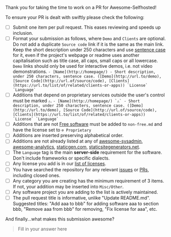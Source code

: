 <!-- DO NOT DELETE THE TEXT BELOW. Please make sure relevant boxes are checked [x] -->

Thank you for taking the time to work on a PR for Awesome-Selfhosted!

To ensure your PR is dealt with swiftly please check the following:

- [ ] Submit one item per pull request. This eases reviewing and speeds up inclusion.
- [ ] Format your submission as follows, where `Demo` and `Clients` are optional.
  Do not add a duplicate `Source code` link if it is the same as the main link.
  Keep the short description under 250 characters and use [sentence case](https://en.wikipedia.org/wiki/Letter_case#Sentence_case)
  for it, even if the project's webpage or readme uses another capitalisation
  such as title case, all caps, small caps or all lowercase.
  `Demo` links should only be used for interactive demos, i.e. not video demonstrations.
  ``- [Name](http://homepage/) - Short description, under 250 characters, sentence case. ([Demo](http://url.to/demo), [Source Code](http://url.of/source/code), [Clients](https://url.to/list/of/related/clients-or-apps)) `License` `Language` ``
- [ ] Additions that depend on proprietary services outside the user's control must be marked `⚠`.
  ``- [Name](http://homepage/) `⚠` - Short description, under 250 characters, sentence case. ([Demo](http://url.to/demo), [Source Code](http://url.of/source/code), [Clients](https://url.to/list/of/related/clients-or-apps)) `License` `Language` ``
- [ ] Additions that are not [Free software](https://en.wikipedia.org/wiki/Free_software) must be added to `non-free.md` and have the license set to `⊘ Proprietary`
- [ ] Additions are inserted preserving alphabetical order.
- [ ] Additions are not already listed at any of [awesome-sysadmin](https://github.com/n1trux/awesome-sysadmin), [awesome-analytics](https://github.com/onurakpolat/awesome-analytics), [staticgen.com](https://www.staticgen.com/), [staticsitegenerators.net](https://staticsitegenerators.net/).
- [ ] The `Language` tag is the main **server-side** requirement for the software. Don't include frameworks or specific dialects.
- [ ] Any license you add is in our [list of licenses](https://github.com/awesome-selfhosted/awesome-selfhosted/blob/master/README.md#list-of-licenses).
- [ ] You have searched the repository for any relevant [issues](https://github.com/awesome-selfhosted/awesome-selfhosted/issues) or [PRs](https://github.com/awesome-selfhosted/awesome-selfhosted/pulls), including closed ones.
- [ ] Any category you are creating has the minimum requirement of 3 items.
  If not, your addition may be inserted into `Misc/Other`.
- [ ] Any software project you are adding to the list is actively maintained.
- [ ] The pull request title is informative, unlike "Update README.md".
  Suggested titles: "Add aaa to bbb" for adding software aaa to section bbb,
  "Remove aaa from bbb" for removing, "Fix license for aaa", etc.

And finally...what makes this submission awesome? 
> Fill in your answer here

